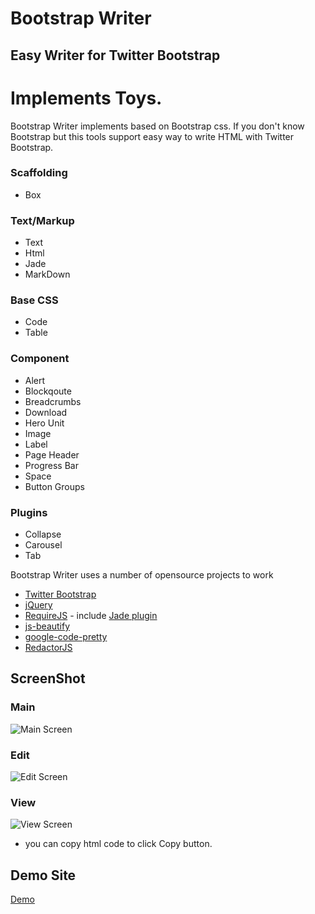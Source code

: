 # Bootstrap Writer

## Easy Writer for Twitter Bootstrap

# Implements Toys.

Bootstrap Writer implements based on Bootstrap css.
If you don't know Bootstrap but this tools support easy way to write HTML with Twitter Bootstrap.

### Scaffolding

* Box 

### Text/Markup

* Text
* Html
* Jade
* MarkDown

### Base CSS
 
* Code
* Table

### Component

* Alert
* Blockqoute
* Breadcrumbs
* Download
* Hero Unit
* Image
* Label
* Page Header
* Progress Bar
* Space
* Button Groups 

### Plugins 

* Collapse
* Carousel
* Tab

Bootstrap Writer uses a number of opensource projects to work

* [Twitter Bootstrap](http://twitter.github.com/bootstrap/)
* [jQuery](http://jquery.com/)
* [RequireJS](http://requirejs.org/) - include [Jade plugin](https://github.com/rocketlabsdev/require-jade)
* [js-beautify](http://jsbeautifier.org/)
* [google-code-pretty](https://code.google.com/p/google-code-prettify/)
* [RedactorJS](http://redactorjs.com/) 
 
## ScreenShot  

### Main 

![Main Screen](http://easylogic.github.com/bootstrap-writer/images/main.jpg)

### Edit

![Edit Screen](http://easylogic.github.com/bootstrap-writer/images/edit.jpg)

### View 

![View Screen](http://easylogic.github.com/bootstrap-writer/images/view.jpg)
 * you can copy html code to click Copy button.


## Demo Site 
[Demo](http://easylogic.github.com/bootstrap-writer)


